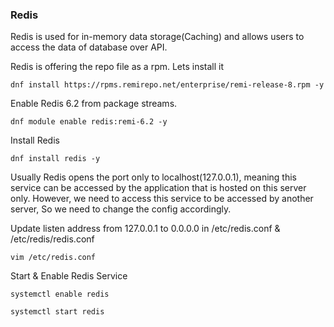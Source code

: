 ### Redis
Redis is used for in-memory data storage(Caching) and allows users to access the data of database over API.

Redis is offering the repo file as a rpm. Lets install it

```
dnf install https://rpms.remirepo.net/enterprise/remi-release-8.rpm -y
```

Enable Redis 6.2 from package streams.

```
dnf module enable redis:remi-6.2 -y
```

Install Redis

```
dnf install redis -y
```

Usually Redis opens the port only to localhost(127.0.0.1), meaning this service can be accessed by the application that is hosted on this server only. However, we need to access this service to be accessed by another server, So we need to change the config accordingly.

Update listen address from 127.0.0.1 to 0.0.0.0 in /etc/redis.conf & /etc/redis/redis.conf

```
vim /etc/redis.conf
```

Start & Enable Redis Service

```
systemctl enable redis
```

```
systemctl start redis
```